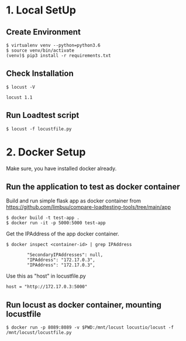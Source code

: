 # 1. Local SetUp
## Create Environment 
```
$ virtualenv venv --python=python3.6
$ source venv/bin/activate
(venv)$ pip3 install -r requirements.txt

```
## Check Installation
```
$ locust -V

locust 1.1
```
## Run Loadtest script
```
$ locust -f locustfile.py
```

# 2. Docker Setup
Make sure, you have installed docker already. 
## Run the application to test as docker container
Build and run simple flask app as docker container from https://github.com/limbuu/compare-loadtesting-tools/tree/main/app
```
$ docker build -t test-app .
$ docker run -it -p 5000:5000 test-app
```
Get the IPAddress of the app docker container.
```
$ docker inspect <container-id> | grep IPAddress

        "SecondaryIPAddresses": null,
        "IPAddress": "172.17.0.3",
        "IPAddress": "172.17.0.3",

```
Use this as "host" in locustfile.py
```
host = "http://172.17.0.3:5000"
```

## Run locust as docker container, mounting locustfile
```
$ docker run -p 8089:8089 -v $PWD:/mnt/locust locustio/locust -f /mnt/locust/locustfile.py
```

